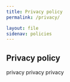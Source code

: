 ```yaml
---
title: Privacy policy
permalink: /privacy/

layout: file
sidenav: policies
---
```


## Privacy policy
privacy privacy privacy

